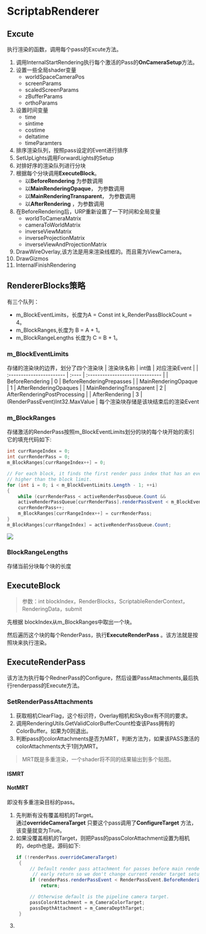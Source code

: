 # ScriptabRenderer
## Excute
执行渲染的函数，调用每个pass的Excute方法。
1. 调用InternalStartRendering执行每个激活的Pass的**OnCameraSetup**方法。
2. 设置一些全局shader变量
   - worldSpaceCameraPos
   - screenParams
   - scaledScreenParams
   - zBufferParams
   - orthoParams
3. 设置时间变量
   - time
   - sintime
   - costime
   - deltatime
   - timeParamters
4. 排序渲染队列，按照pass设定的Event进行排序
5. SetUpLights调用ForwardLights的Setup
6. 对排好序的渲染队列进行分块
7. 根据每个分块调用**ExecuteBlock**。
    - 以**BeforeRendering** 为参数调用
    - 以**MainRenderingOpaque**， 为参数调用
    - 以**MainRenderingTransparent**， 为参数调用
    - 以**AfterRendering** ，为参数调用
8. 在BeforeRendering后，URP重新设置了一下时间和全局变量
   - worldToCameraMatrix
   - cameraToWorldMatrix
   - inverseViewMatrix
   - inverseProjectionMatrix
   - inverseViewAndProjectionMatrix
9.  DrawWireOverlay,该方法是用来渲染线框的。而且需为ViewCamera。
10. DrawGizmos
11. InternalFinishRendering
## RendererBlocks策略
有三个队列：
- m_BlockEventLimits，长度为A = Const int k_RenderPassBlockCount = 4。
- m_BlockRanges,长度为 B = A + 1。
- m_BlockRangeLengths 长度为 C = B + 1。
### m_BlockEventLimits
存储的渲染块的边界，划分了四个渲染块
| 渲染块名称               | int值 | 对应渲染Event                   |
| :----------------------- | :---- | :------------------------------ |
| BeforeRendering          | 0     | BeforeRenderingPrepasses        |
| MainRenderingOpaque      | 1     | AfterRenderingOpaques           |
| MainRenderingTransparent | 2     | AfterRenderingPostProcessing    |
| AfterRendering           | 3     | (RenderPassEvent)Int32.MaxValue |
每个渲染块存储是该块结束后的渲染Event
### m_BlockRanges
存储激活的RenderPass按照m_BlockEventLimits划分的块的每个块开始的索引
它的填充代码如下:
```C#
int currRangeIndex = 0;
int currRenderPass = 0;
m_BlockRanges[currRangeIndex++] = 0;

// For each block, it finds the first render pass index that has an event
// higher than the block limit.
for (int i = 0; i < m_BlockEventLimits.Length - 1; ++i)
{
    while (currRenderPass < activeRenderPassQueue.Count &&   
    activeRenderPassQueue[currRenderPass].renderPassEvent < m_BlockEventLimits[i])
    currRenderPass++;
    m_BlockRanges[currRangeIndex++] = currRenderPass;
}
m_BlockRanges[currRangeIndex] = activeRenderPassQueue.Count;
```
<img src= D:\MyMakrDown\ReferencePictures\Urp\RenderBlock.png />

### BlockRangeLengths
存储当前分块每个块的长度
## ExecuteBlock
> 参数：int blockIndex，RenderBlocks，ScriptableRenderContext，RenderingData，submit

先根据 blockIndex从m_BlockRanges中取出一个块。

然后遍历这个块的每个RenderPass，执行**ExecuteRenderPass** 。该方法就是按照块来执行渲染。
## ExecuteRenderPass
该方法为执行每个RednerPass的Configure，然后设置PassAttachments,最后执行renderpass的Execute方法。
### SetRenderPassAttachments
1. 获取相机ClearFlag，这个标识符，Overlay相机和SkyBox有不同的要求。
2. 调用RenderingUtils.GetValidColorBufferCount检查该Pass拥有的ColorBuffer。如果为0则退出。
3. 判断pass的colorAttachments是否为MRT，判断方法为，如果该PASS激活的colorAttachments大于1则为MRT。
> MRT既是多重渲染，一个shader将不同的结果输出到多个贴图。
#### ISMRT
#### NotMRT
即没有多重渲染目标的pass。
1. 先判断有没有覆盖相机的Target。  
     通过**overrideCameraTarget** 只要这个pass调用了**ConfigureTarget** 方法，该变量就变为True。
2. 如果没覆盖相机的Target，则把Pass的passColorAttachment设置为相机的，depth也是。源码如下:
   ```C#
   if (!renderPass.overrideCameraTarget)
    {
        // Default render pass attachment for passes before main rendering is current active
         // early return so we don't change current render target setup.
        if (renderPass.renderPassEvent < RenderPassEvent.BeforeRenderingOpaques)
            return;

        // Otherwise default is the pipeline camera target.
        passColorAttachment = m_CameraColorTarget;
        passDepthAttachment = m_CameraDepthTarget;
    }
    ```
3. 